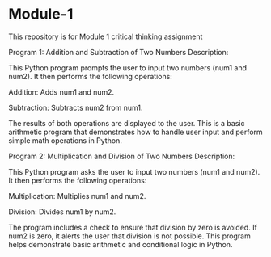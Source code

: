 # Module-1
This repository is for Module 1  critical thinking assignment

Program 1: Addition and Subtraction of Two Numbers
Description:

This Python program prompts the user to input two numbers (num1 and num2). It then performs the following operations:

Addition: Adds num1 and num2.

Subtraction: Subtracts num2 from num1.

The results of both operations are displayed to the user. This is a basic arithmetic program that demonstrates how to handle user input and perform simple math operations in Python.

Program 2: Multiplication and Division of Two Numbers
Description:

This Python program asks the user to input two numbers (num1 and num2). It then performs the following operations:

Multiplication: Multiplies num1 and num2.

Division: Divides num1 by num2.

The program includes a check to ensure that division by zero is avoided. If num2 is zero, it alerts the user that division is not possible. This program helps demonstrate basic arithmetic and conditional logic in Python.
